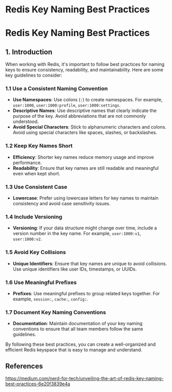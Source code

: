

# Redis Key Naming Best Practices

# Redis Key Naming Best Practices

## 1. Introduction

When working with Redis, it's important to follow best practices for naming keys to ensure consistency, readability, and maintainability. Here are some key guidelines to consider:

### 1.1 Use a Consistent Naming Convention
- **Use Namespaces**: Use colons (`:`) to create namespaces. For example, `user:1000`, `user:1000:profile`, `user:1000:settings`.
- **Descriptive Names**: Use descriptive names that clearly indicate the purpose of the key. Avoid abbreviations that are not commonly understood.
- **Avoid Special Characters**: Stick to alphanumeric characters and colons. Avoid using special characters like spaces, slashes, or backslashes.

### 1.2 Keep Key Names Short
- **Efficiency**: Shorter key names reduce memory usage and improve performance.
- **Readability**: Ensure that key names are still readable and meaningful even when kept short.

### 1.3 Use Consistent Case
- **Lowercase**: Prefer using lowercase letters for key names to maintain consistency and avoid case sensitivity issues.

### 1.4 Include Versioning
- **Versioning**: If your data structure might change over time, include a version number in the key name. For example, `user:1000:v1`, `user:1000:v2`.

### 1.5 Avoid Key Collisions
- **Unique Identifiers**: Ensure that key names are unique to avoid collisions. Use unique identifiers like user IDs, timestamps, or UUIDs.

### 1.6 Use Meaningful Prefixes
- **Prefixes**: Use meaningful prefixes to group related keys together. For example, `session:`, `cache:`, `config:`.

### 1.7 Document Key Naming Conventions
- **Documentation**: Maintain documentation of your key naming conventions to ensure that all team members follow the same guidelines.

By following these best practices, you can create a well-organized and efficient Redis keyspace that is easy to manage and understand.


## References

https://medium.com/nerd-for-tech/unveiling-the-art-of-redis-key-naming-best-practices-6e20f3839e4a